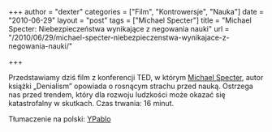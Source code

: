 +++
author = "dexter"
categories = ["Film", "Kontrowersje", "Nauka"]
date = "2010-06-29"
layout = "post"
tags = ["Michael Specter"]
title = "Michael Specter: Niebezpieczeństwa wynikające z negowania nauki"
url = "/2010/06/29/michael-specter-niebezpieczenstwa-wynikajace-z-negowania-nauki/"

+++

Przedstawiamy dziś film z konferencji TED, w którym [Michael Specter][1], autor książki &#8222;Denialism&#8221; opowiada o rosnącym strachu przed nauką. Ostrzega nas przed trendem, który dla rozwoju ludzkości może okazać się katastrofalny w skutkach. Czas trwania: 16 minut.

<!--more-->


  

  
Tłumaczenie na polski: [YPablo][2]

 [1]: http://en.wikipedia.org/wiki/Michael_Specter
 [2]: http://pl.sevenload.com/uzytkownicy/ypablo